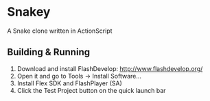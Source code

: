 Snakey
======
A Snake clone written in ActionScript

Building & Running
------------------
1. Download and install FlashDevelop: http://www.flashdevelop.org/
2. Open it and go to Tools -> Install Software...
3. Install Flex SDK and FlashPlayer (SA)
4. Click the Test Project button on the quick launch bar
